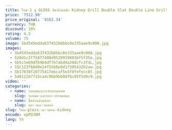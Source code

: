 ```yaml
---
title: ใหม่-1 คู่ GLOSS สีดําด้านหน้า Kidney Grill Double Slat Double Line Grille สําหรับ BMW E60 E61 5 Series 2003-2010 รถอุปกรณ์เสริม Coup
price: '7512.98'
price_original: '9162.34'
currency: THB
discount: 18%
rating: 4.5
volume: 75
image: Sbd545edda637432b8bbc8e335aae9c00A.jpg
images:
  - Sbd545edda637432b8bbc8e335aae9c00A.jpg
  - S20d1c3ff5877408d9528919803bf5f35o.jpg
  - Sb5c3eb9dfb964df7b7abd8a29dcfc3fdL.jpg
  - S5c123f60d0e14f55b8e8d1f395432b2aw.jpg
  - Sb17038f20775417ebcaf5e3f0fefecc8t.jpg
  - Sd812267715ca4c9bb9bb09f6c95f5d9c9.jpg
video: ''
categories:
  - name: รถยนต์และรถจักรยานยนต์
    slug: รถยนต-และรถจ-กรยานยนต
  - name: ชิ้นส่วนด้านนอก
    slug: นส-วนด-านนอก
slug: ใหม-gloss-าด-านหน-kidney
encode: opPDJ8M
lang: th
---
```

  